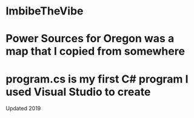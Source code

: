 # ImbibeTheVibe
# Power Sources for Oregon was a map that I copied from somewhere
# program.cs is my first C# program I used Visual Studio to create
 Updated 2019
